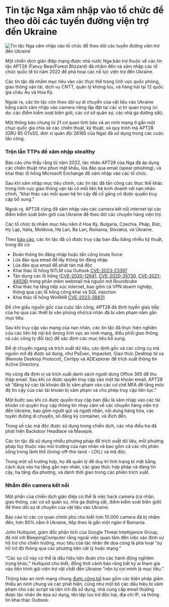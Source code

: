 # Tin tặc Nga xâm nhập vào tổ chức để theo dõi các tuyến đường viện trợ đến Ukraine

![Tin tặc Nga xâm nhập vào tổ chức để theo dõi các tuyến đường viện trợ đến Ukraine](https://www.bleepstatic.com/content/hl-images/2024/03/22/russian.jpg)

Một chiến dịch gián điệp mạng được nhà nước Nga bảo trợ thuộc về các tin tặc APT28 (Fancy Bear/Forest Blizzard) đã nhắm đến và xâm nhập các tổ chức quốc tế từ năm 2022 để phá hoại các nỗ lực viện trợ đến Ukraine.

Các tin tặc đã nhắm mục tiêu vào các thực thể trong lĩnh vực quốc phòng, giao thông vận tải, dịch vụ CNTT, quản lý không lưu, và hàng hải tại 12 quốc gia châu Âu và Hoa Kỳ.

Ngoài ra, các tin tặc còn theo dõi sự di chuyển của vật liệu vào Ukraine bằng cách xâm nhập vào camera riêng lắp đặt tại các vị trí quan trọng (ví dụ: các điểm kiểm soát biên giới, các cơ sở quân sự, các nhà ga đường sắt).

Một thông báo chung từ 21 cơ quan tình báo và an ninh mạng ở gần một chục quốc gia chia sẻ các chiến thuật, kỹ thuật, và quy trình mà APT28 (GRU 85 GTsSS, đơn vị quân đội 26165 của Nga) đã sử dụng trong các cuộc tấn công.

### Trộn lẫn TTPs để xâm nhập stealthy 

Báo cáo cho thấy rằng từ năm 2022, tác nhân APT28 của Nga đã áp dụng các chiến thuật như phun mật khẩu, lừa đảo qua email (spear-phishing), và khai thác lỗ hổng Microsoft Exchange để xâm nhập vào các tổ chức.

Sau khi xâm nhập mục tiêu chính, các tin tặc đã tấn công các thực thể khác trong lĩnh vực giao thông vận tải có mối liên hệ kinh doanh với nạn nhân chính, “khai thác các mối quan hệ tin cậy để cố gắng có được quyền truy cập bổ sung.”

Ngoài ra, APT28 cũng đã xâm nhập vào các camera kết nối internet tại các điểm kiểm soát biên giới của Ukraine để theo dõi các chuyến hàng viện trợ.

Các tổ chức bị nhắm mục tiêu nằm ở Hoa Kỳ, Bulgaria, Czechia, Pháp, Đức, Hy Lạp, Italia, Moldova, Hà Lan, Ba Lan, Romania, Slovakia, và Ukraine.

Theo [báo cáo](https://www.cisa.gov/news-events/cybersecurity-advisories/aa25-141a), các tin tặc đã có được truy cập ban đầu bằng nhiều kỹ thuật, trong đó có:

* Đoán thông tin đăng nhập hoặc tấn công brute force
* Lừa đảo qua email để lấy thông tin đăng nhập
* Lừa đảo qua email để phát tán mã độc
* Khai thác lỗ hổng NTLM của Outlook [CVE-2023-23397](https://nvd.nist.gov/vuln/detail/CVE-2023-23397)
* Tận dụng các lỗ hổng ([CVE-2020-12641](https://nvd.nist.gov/vuln/detail/CVE-2020-12641), [CVE-2020-35730](https://nvd.nist.gov/vuln/detail/CVE-2020-35730), [CVE-2021-44026](https://nvd.nist.gov/vuln/detail/CVE-2021-44026)) trong phần mềm webmail mã nguồn mở Roundcube
* Khai thác hạ tầng tiếp xúc internet, bao gồm cả VPN doanh nghiệp, thông qua các lỗ hổng công khai và SQL injection
* Khai thác lỗ hổng WinRAR [CVE-2023-38831](https://nvd.nist.gov/vuln/detail/CVE-2023-38831)

Để che giấu nguồn gốc của cuộc tấn công, APT28 đã định tuyến giao tiếp của họ qua các thiết bị văn phòng nhỏ/cá nhân đã bị xâm phạm nằm gần mục tiêu.

Sau khi truy cập vào mạng của nạn nhân, các tin tặc đã thực hiện nghiên cứu các liên hệ nội bộ (trong lĩnh vực an ninh mạng, điều phối giao thông, và các công ty đối tác) để xác định các mục tiêu bổ sung.

Để di chuyển ngang và trích xuất dữ liệu, các lệnh gốc và các công cụ mã nguồn mở đã được sử dụng, như PsExec, Impacket, Giao thức Desktop từ xa (Remote Desktop Protocol), Certipy và ADExplorer để trích xuất thông tin Active Directory.

Họ cũng đã định vị và trích xuất danh sách người dùng Office 365 để thu thập email. Sau khi có được quyền truy cập vào một tài khoản email, APT28 sẽ “đăng ký các tài khoản đã bị xâm phạm vào các cơ chế MFA để tăng mức độ tin cậy của các tài khoản bị xâm phạm và cho phép truy cập liên tục.”

Một bước sau khi có được quyền truy cập ban đầu là xâm nhập vào các tài khoản có quyền truy cập thông tin nhạy cảm về các chuyến hàng viện trợ đến Ukraine, bao gồm người gửi và người nhận, nội dung hàng hóa, các tuyến đường di chuyển, số đăng ký container, và đích đến.

Trong số các mã độc được sử dụng trong chiến dịch, các nhà điều tra đã phát hiện Backdoor Headlace và Masepie.

Các tin tặc đã sử dụng nhiều phương pháp để trích xuất dữ liệu, mỗi phương pháp tùy thuộc vào môi trường của nạn nhân và bao gồm cả các nhị phân sống trong lãnh thổ (living-off-the-land - LOtL) và mã độc.

Trong một số trường hợp, họ đã quản lý để duy trì tình trạng bí mật bằng cách dựa vào hạ tầng gần nạn nhân, các giao thức hợp pháp và đáng tin cậy, hạ tầng địa phương, và dành thời gian trong các phiên trích xuất.

### Nhắm đến camera kết nối

Một phần của chiến dịch gián điệp có thể là việc hack camera (cá nhân, giao thông, các cơ sở quân sự, nhà ga đường sắt, điểm kiểm soát biên giới) để theo dõi sự di chuyển của vật liệu vào Ukraine.

Báo cáo từ các cơ quan chính phủ cho biết hơn 10.000 camera đã bị nhắm đến, hơn 80% nằm ở Ukraine, tiếp theo là gần một ngàn ở Romania.

John Hultquist, giám đốc phân tích của Google Threat Intelligence Group, đã nói với BleepingComputer rằng ngoài việc quan tâm đến việc xác định sự hỗ trợ cho chiến trường, mục tiêu của tác nhân đe dọa cũng là phá hoại “sự hỗ trợ đó thông qua các phương tiện vật lý hoặc mạng.”

“Các sự cố này có thể là dấu hiệu tiên đoán cho các hành động nghiêm trọng khác," Hultquist cho biết, đồng thời cảnh báo rằng bất kỳ ai tham gia vào tiến trình gửi viện trợ vật chất đến Ukraine “nên tự coi mình là mục tiêu.”

Thông báo an ninh mạng chung [được công bố](https://media.defense.gov/2025/May/21/2003719846/-1/-1/0/CSA%5FRUSSIAN%5FGRU%5FTARGET%5FLOGISTICS.PDF) bao gồm các biện pháp giảm thiểu an ninh chung và các phát hiện, cũng như một bộ các dấu hiệu bị xâm phạm cho các script và tiện ích đã sử dụng, nhà cung cấp email thường được tác nhân đe dọa sử dụng, tên tệp lưu trữ độc hại, địa chỉ IP, và thông tin khai thác Outlook.